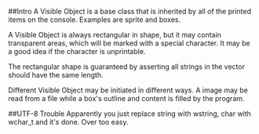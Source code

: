 ##Intro
A Visible Object is a base class that is inherited by all of the printed items on the console. Examples are sprite and boxes. 

A Visible Object is always rectangular in shape, but it may contain transparent areas, which will be marked with a special character. It may be a good idea if the character is unprintable. 

The rectangular shape is guaranteed by asserting all strings in the vector should have the same length. 

Different Visible Object may be initiated in different ways. A image may be read from a file while a box's outline and content is filled by the program. 

##UTF-8 Trouble
Apparently you just replace string with wstring, char with wchar_t and it's done. Over too easy. 
